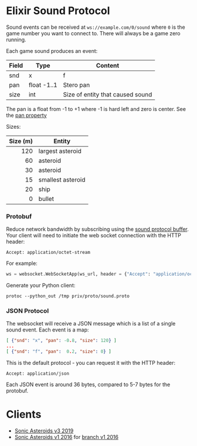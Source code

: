 # Elixir Sound Protocol

Sound events can be received at `ws://example.com/0/sound` where `0` is the game number you want to connect to. There will always be a game zero running.

Each game sound produces an event:

| Field | Type           | Content                          |
| ----- | -------------- | -------------------------------- |
| snd   | x|f            | eXplosion or shot Fired          |
| pan   | float -1..1    | Stero pan                        |
| size  | int            | Size of entity that caused sound |

The pan is a float from -1 to +1 where -1 is hard left and zero is center. See the [pan property](https://developer.apple.com/documentation/avfoundation/avaudioplayer/1390884-pan)

Sizes:

| Size (m) | Entity            |
| -------: | ----------------- |
|     120  | largest asteroid  |
|      60  | asteroid          |
|      30  | asteroid          |
|      15  | smallest asteroid |
|      20  | ship              |
|       0  | bullet            |

### Protobuf

Reduce network bandwidth by subscribing using the [sound protocol buffer](priv/proto/sound.proto). Your client will need to initiate the web socket connection with the HTTP header:

    Accept: application/octet-stream

For example:

```python
ws = websocket.WebSocketApp(ws_url, header = {"Accept": "application/octet-stream"}, ...
```

Generate your Python client:

    protoc --python_out /tmp priv/proto/sound.proto

### JSON Protocol

The websocket will receive a JSON message which is a list of a single sound event. Each event is a map:

```json
[ {"snd": "x", "pan": -0.8, "size": 120} ]
...
[ {"snd": "f", "pan":  0.2, "size": 0} ]
```

This is the default protocol - you can request it with the HTTP header:

    Accept: application/json

Each JSON event is around 36 bytes, compared to 5-7 bytes for the protobuf.

# Clients

* [Sonic Asteroids v3 2019](https://github.com/devstopfix/sonic-asteroids/releases/tag/v3.19.118)
* [Sonic Asteroids v1 2016](https://github.com/jrothwell/sonic-asteroids) for [branch v1 2016](https://github.com/devstopfix/elixoids/tree/v1)
